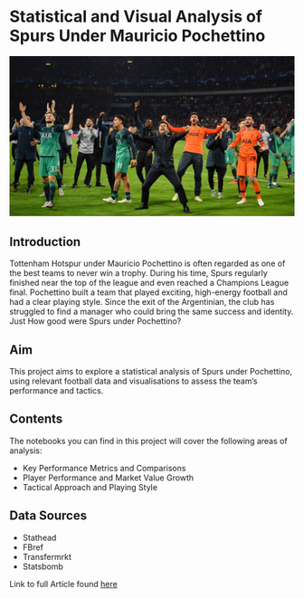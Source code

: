 # Statistical and Visual Analysis of Spurs Under Mauricio Pochettino

![cover](https://github.com/j4redj0el/PochettinoForSpurs/blob/main/Poch2.jpg)

## Introduction
Tottenham Hotspur under Mauricio Pochettino is often regarded as one of the best teams to never win a trophy. During his time, Spurs regularly finished near the top of the league and even reached a Champions League final. Pochettino built a team that played exciting, high-energy football and had a clear playing style. Since the exit of the Argentinian, the club has struggled to find a manager who could bring the same success and identity. Just How good were Spurs under Pochettino? 

## Aim 
This project aims to explore a statistical analysis of Spurs under Pochettino, using relevant football data and visualisations to assess the team’s performance and tactics. 

## Contents 
The notebooks you can find in this project will cover the following areas of analysis: 
- Key Performance Metrics and Comparisons
- Player Performance and Market Value Growth
- Tactical Approach and Playing Style

## Data Sources 
- Stathead
- FBref
- Transfermrkt
- Statsbomb

Link to full Article found [here](https://medium.com/@jjaredtan/statistical-and-visual-analysis-of-tottenham-hotspur-under-mauricio-pochettino-7ebeab313e13)
